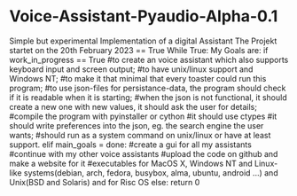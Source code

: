 # Voice-Assistant-Pyaudio-Alpha-0.1
Simple but experimental Implementation of a digital Assistant
The Projekt startet on the 20th February 2023 == True
While True:
  My Goals are:
    if work_in_progress == True
      #to create an voice assistant which also supports keyboard input and screen output;
      #to have unix/linux support and Windows NT;
      #to make it that minimal that every toaster could run this program;
      #to use json-files for persistance-data, the program should check if it is readable when it is starting;
      #when the json is not functional, it should create a new one with new values, it should ask the user for details; 
      #compile the program with pyinstaller or cython
      #it should use ctypes
      #it should write preferences into the json, eg. the search engine the user wants;
      #should run as a system command on unix/linux or have at least support.
    elif main_goals = done:
      #create a gui for all my assistants
      #continue with my other voice assistants
      #upload the code on github and make a website for it
      #executables for MacOS X, Windows NT and Linux-like systems(debian, arch, fedora, busybox, alma, ubuntu, android ...) and Unix(BSD and Solaris) and for Risc OS 
     else:
      return 0
